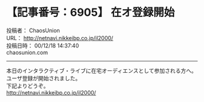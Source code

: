 # 【記事番号：6905】 在オ登録開始

投稿者： ChaosUnion  
URL： http://netnavi.nikkeibp.co.jp/il2000/  
投稿日時： 00/12/18 14:37:40  
chaosunion.com

---

本日のインタラクティブ・ライブに在宅オーディエンスとして参加される方へ。  
ユーザ登録が開始されました。  
下記よりどうぞ。  
http://netnavi.nikkeibp.co.jp/il2000/